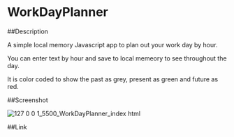 # WorkDayPlanner

##Description

A simple local memory Javascript app to plan out your work day by hour.

You can enter text by hour and save to local memeory to see throughout the day.

It is color coded to show the past as grey, present as green and future as red.

##Screenshot

![127 0 0 1_5500_WorkDayPlanner_index html](https://user-images.githubusercontent.com/122305724/224881188-173a3bb0-380f-4059-aa57-3c9db9e021b2.png)


##Link

